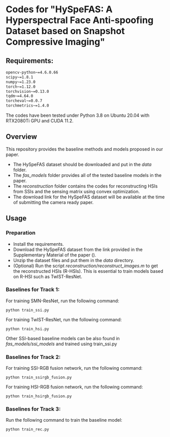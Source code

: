 # Codes for "HySpeFAS: A Hyperspectral Face Anti-spoofing Dataset based on Snapshot Compressive Imaging"

## Requirements:
```requirements.txt
opencv-python~=4.6.0.66
scipy~=1.8.1
numpy~=1.23.0
torch~=1.12.0
torchvision~=0.13.0
tqdm~=4.64.0
torcheval~=0.0.7
torchmetrics~=1.4.0
```

The codes have been tested under Python 3.8 on Ubuntu 20.04 with RTX2080Ti GPU and CUDA 11.2.

## Overview
This repository provides the baseline methods and models proposed in our paper.
- The HySpeFAS dataset should be downloaded and put in the _data_ folder. 
- The _fas_models_ folder provides all of the tested baseline models in the paper.
- The _reconstruction_ folder contains the codes for reconstructing HSIs from SSIs and the sensing matrix using convex optimization.
- The download link for the HySpeFAS dataset will be available at the time of submitting the camera ready paper.

## Usage
### Preparation
- Install the requirements.
- Download the HySpeFAS dataset from the link provided in the Supplementary Material of the paper ().
- Unzip the dataset files and put them in the _data_ directory.
- (Optional) Run the script _reconstruction/reconstruct_images.m_ to get the reconstructed HSIs (R-HSIs). This is essential 
to train models based on R-HSI such as TwIST-ResNet.


### Baselines for Track 1:
For training SMN-ResNet, run the following command:
```shell
python train_ssi.py
```
For training TwIST-ResNet, run the following command:
```shell
python train_hsi.py
```
Other SSI-based baseline models can be also found in _fas_models/ssi_models_ and trained using train_ssi.py

### Baselines for Track 2:
For training SSI-RGB fusion network, run the following command:
```shell
python train_ssirgb_fusion.py
```
For training HSI-RGB fusion network, run the following command:
```shell
python train_hsirgb_fusion.py
```

### Baselines for Track 3:
Run the following command to train the baseline model:
```shell
python train_rec.py
```
